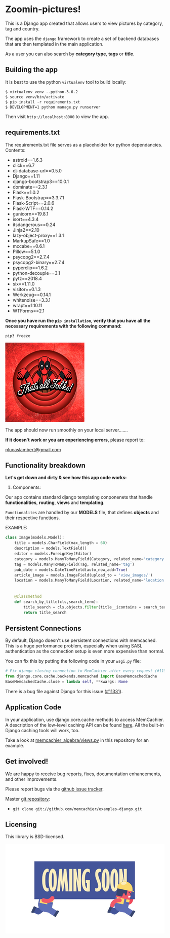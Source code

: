 # Zoomin-pictures! 



This is a Django app created that allows users to view pictures by category, tag and country.

The app uses the ```django``` framework to create a set of backend databases that are then templated in the main application.

As a user you can also search by **category type**, **tags** or **title**.



## Building the app

It is best to use the python `virtualenv` tool to build locally:

```
$ virtualenv venv --python-3.6.2
$ source venv/bin/activate
$ pip install -r requirements.txt
$ DEVELOPMENT=1 python manage.py runserver
```

Then visit `http://localhost:8000` to view the app. 



## requirements.txt

The requirements.txt file serves as a placeholder for python dependancies. 
    Contents:
- astroid==1.6.3
- click==6.7
- dj-database-url==0.5.0
- Django==1.11
- django-bootstrap3==10.0.1
- dominate==2.3.1
- Flask==1.0.2
- Flask-Bootstrap==3.3.7.1
- Flask-Script==2.0.6
- Flask-WTF==0.14.2
- gunicorn==19.8.1
- isort==4.3.4
- itsdangerous==0.24
- Jinja2==2.10
- lazy-object-proxy==1.3.1
- MarkupSafe==1.0
- mccabe==0.6.1
- Pillow==5.1.0
- psycopg2==2.7.4
- psycopg2-binary==2.7.4
- pyperclip==1.6.2
- python-decouple==3.1
- pytz==2018.4
- six==1.11.0
- visitor==0.1.3
- Werkzeug==0.14.1
- whitenoise==3.3.1
- wrapt==1.10.11
- WTForms==2.1

**Once you have run the ```pip installation```, verify that you have all the necessary requirements with the following command:**


 ```
 pip3 freeze
 ```

![alt text](./media/thatsall.jpg "Logo Title Text 1")

The app should now run smoothly on your local server.......

__If it doesn't work or you are experiencing errors__, please report to: 

<plucaslambert@gmail.com>



## Functionality breakdown

__Let's get down and dirty & see how this app code works:__

1. Components:

Our app contains standard django templating conponenets that handle __functionalities__, __routing__, __views__ and __templating__.

```Functionalites``` are handled by our __MODELS__ file, that defines __objects__ and their respective functions.

EXAMPLE:

```python
class Image(models.Model):
    title = models.CharField(max_length = 60)
    description = models.TextField()
    editor = models.ForeignKey(Editor)
    category = models.ManyToManyField(Category, related_name='category')
    tag = models.ManyToManyField(Tag, related_name='tag')
    pub_date = models.DateTimeField(auto_now_add=True)
    article_image = models.ImageField(upload_to = 'view_images/')
    location = models.ManyToManyField(Location, related_name='location')
    

    @classmethod
    def search_by_title(cls,search_term):
        title_search = cls.objects.filter(title__icontains = search_term)
        return title_search
```

## Persistent Connections

By default, Django doesn't use persistent connections with memcached. This is a
huge performance problem, especially when using SASL authentication as the
connection setup is even more expensive than normal.

You can fix this by putting the following code in your `wsgi.py` file:

```python
# Fix django closing connection to MemCachier after every request (#11331)
from django.core.cache.backends.memcached import BaseMemcachedCache
BaseMemcachedCache.close = lambda self, **kwargs: None
```

There is a bug file against Django for this issue
([#11331](https://code.djangoproject.com/ticket/11331)).

## Application Code

In your application, use django.core.cache methods to access
MemCachier. A description of the low-level caching API can be found
[here](https://docs.djangoproject.com/en/1.8/topics/cache/#the-low-level-cache-api).
All the built-in Django caching tools will work, too.

Take a look at
[memcachier_algebra/views.py](https://github.com/memcachier/examples-django/blob/master/memcachier_algebra/views.py)
in this repository for an example.

## Get involved!

We are happy to receive bug reports, fixes, documentation enhancements,
and other improvements.

Please report bugs via the
[github issue tracker](http://github.com/memcachier/examples-django/issues).

Master [git repository](http://github.com/memcachier/examples-django):

* `git clone git://github.com/memcachier/examples-django.git`

## Licensing

This library is BSD-licensed.


![alt text](./media/1.jpg "Logo Title Text 1")
